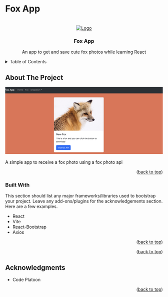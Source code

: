# Fox App



<a name="readme-top"></a>
<!-- PROJECT LOGO -->
<br />
<div align="center">
  <a href="https://github.com/kendrajmoore/foxapp/blob/main/README.md">
    <img src="https://raw.githubusercontent.com/kendrajmoore/foxapp/main/public/favicon.ico" alt="Logo" width="200" height="200">
  </a>

  <h3 align="center">Fox App </h3>

  <p align="center">
    An app to get and save cute fox photos while learning React
  </p>
</div>



<!-- TABLE OF CONTENTS -->
<details>
  <summary>Table of Contents</summary>
  <ol>
    <li>
      <a href="#about-the-project">About The Project</a>
      <ul>
        <li><a href="#built-with">Built With</a></li>
      </ul>
    </li>
    <li><a href="#license">License</a></li>
    <li><a href="#acknowledgments">Acknowledgments</a></li>
  </ol>
</details>


<!-- ABOUT THE PROJECT -->
## About The Project


[![Product Name Screen Shot][product-screenshot]](https://raw.githubusercontent.com/kendrajmoore/foxapp/main/public/fox.png)

A simple app to receive a fox photo using a fox photo api


<p align="right">(<a href="#readme-top">back to top</a>)</p>



### Built With

This section should list any major frameworks/libraries used to bootstrap your project. Leave any add-ons/plugins for the acknowledgements section. Here are a few examples.

* React
* Vite
* React-Bootstrap
* Axios

<p align="right">(<a href="#readme-top">back to top</a>)</p>


<p align="right">(<a href="#readme-top">back to top</a>)</p>


<!-- ACKNOWLEDGMENTS -->
## Acknowledgments

* Code Platoon

<p align="right">(<a href="#readme-top">back to top</a>)</p>


<!-- MARKDOWN LINKS & IMAGES -->
[product-screenshot]: https://raw.githubusercontent.com/kendrajmoore/foxapp/main/public/fox.png

